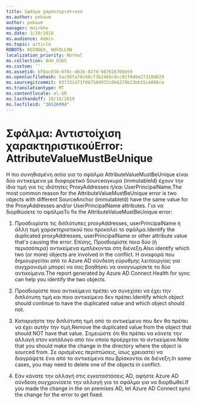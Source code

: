 ```yaml
---
title: Σφάλμα χαρακτηριστικού
ms.author: pebaum
author: pebaum
manager: mnirkhe
ms.date: 3/20/2018
ms.audience: Admin
ms.topic: article
ROBOTS: NOINDEX, NOFOLLOW
localization_priority: Normal
ms.collection: Adm_O365
ms.custom: ''
ms.assetid: bf8ac830-6f0c-4616-827d-987616700e59
ms.openlocfilehash: 5ac56fa78c66cf3b246bc0cc01f040e27310d629
ms.sourcegitcommit: 037331d71f06750d972c0b6278b23bb15c4806ca
ms.translationtype: MT
ms.contentlocale: el-GR
ms.lasthandoff: 10/18/2019
ms.locfileid: "36526994"
---
```

# <a name="error-attributevaluemustbeunique"></a><span data-ttu-id="e6977-102">Σφάλμα: Αντιστοίχιση χαρακτηριστικού</span><span class="sxs-lookup"><span data-stu-id="e6977-102">Error: AttributeValueMustBeUnique</span></span>

<span data-ttu-id="e6977-103">Η πιο συνηθισμένη αιτία για το σφάλμα AttributeValueMustBeUnique είναι δύο αντικείμενα με διαφορετικό Sourceαγκυρα (immutableId) έχουν την ίδια τιμή για τις ιδιότητες ProxyAddresses ή/και UserPrincipalName.</span><span class="sxs-lookup"><span data-stu-id="e6977-103">The most common reason for the AttributeValueMustBeUnique error is two objects with different SourceAnchor (immutableId) have the same value for the ProxyAddresses and/or UserPrincipalName attributes.</span></span> <span data-ttu-id="e6977-104">Για να διορθώσετε το σφάλμα</span><span class="sxs-lookup"><span data-stu-id="e6977-104">To fix the AttributeValueMustBeUnique error:</span></span>
  
1. <span data-ttu-id="e6977-105">Προσδιορίστε τις διπλότυπες proxyAddresses, userPrincipalName ή άλλη τιμή χαρακτηριστικού που προκαλεί το σφάλμα.</span><span class="sxs-lookup"><span data-stu-id="e6977-105">Identify the duplicated proxyAddresses, userPrincipalName or other attribute value that's causing the error.</span></span> <span data-ttu-id="e6977-106">Επίσης, Προσδιορίστε ποια δύο (ή περισσότερα) αντικείμενα εμπλέκονται στη διένεξη.</span><span class="sxs-lookup"><span data-stu-id="e6977-106">Also identify which two (or more) objects are involved in the conflict.</span></span> <span data-ttu-id="e6977-107">Η αναφορά που δημιουργείται από το Azure AD σύνδεση εύρυθμης λειτουργίας για συγχρονισμό μπορεί να σας βοηθήσει να αναγνωρίσετε τα δύο αντικείμενα.</span><span class="sxs-lookup"><span data-stu-id="e6977-107">The report generated by Azure AD Connect Health for sync can help you identify the two objects.</span></span>
    
2. <span data-ttu-id="e6977-108">Προσδιορίστε ποιο αντικείμενο πρέπει να συνεχίσει να έχει την διπλότυπη τιμή και ποιο αντικείμενο δεν πρέπει.</span><span class="sxs-lookup"><span data-stu-id="e6977-108">Identify which object should continue to have the duplicated value and which object should not.</span></span>
    
3. <span data-ttu-id="e6977-109">Καταργήστε την διπλότυπη τιμή από το αντικείμενο που δεν θα πρέπει να έχει αυτήν την τιμή.</span><span class="sxs-lookup"><span data-stu-id="e6977-109">Remove the duplicated value from the object that should NOT have that value.</span></span> <span data-ttu-id="e6977-110">Σημειώστε ότι θα πρέπει να κάνετε την αλλαγή στον κατάλογο από τον οποίο προέρχεται το αντικείμενο.</span><span class="sxs-lookup"><span data-stu-id="e6977-110">Note that you should make the change in the directory where the object is sourced from.</span></span> <span data-ttu-id="e6977-111">Σε ορισμένες περιπτώσεις, ίσως χρειαστεί να διαγράψετε ένα από τα αντικείμενα που βρίσκονται σε διένεξη.</span><span class="sxs-lookup"><span data-stu-id="e6977-111">In some cases, you may need to delete one of the objects in conflict.</span></span>
    
4. <span data-ttu-id="e6977-112">Εάν κάνατε την αλλαγή στις εγκαταστάσεις AD, αφήστε Azure AD σύνδεση συγχρονίσετε την αλλαγή για το σφάλμα για να διορθωθεί.</span><span class="sxs-lookup"><span data-stu-id="e6977-112">If you made the change in the on premises AD, let Azure AD Connect sync the change for the error to get fixed.</span></span>
    

